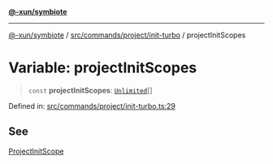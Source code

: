 [**@-xun/symbiote**](../../../../../README.md)

***

[@-xun/symbiote](../../../../../README.md) / [src/commands/project/init-turbo](../README.md) / projectInitScopes

# Variable: projectInitScopes

> `const` **projectInitScopes**: [`Unlimited`](../../../../configure/enumerations/UnlimitedGlobalScope.md#unlimited)[]

Defined in: [src/commands/project/init-turbo.ts:29](https://github.com/Xunnamius/symbiote/blob/16c5abb574a56340fcb49cdcf402702ed3917f82/src/commands/project/init-turbo.ts#L29)

## See

[ProjectInitScope](../../../../configure/enumerations/UnlimitedGlobalScope.md)
